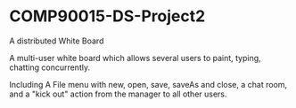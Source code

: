 # COMP90015-DS-Project2

A distributed White Board

A multi-user white board which allows several users to paint, typing, chatting concurrently.

Including A File menu with new, open, save, saveAs and close, a chat room, and a "kick out" action from the manager to all other users.
